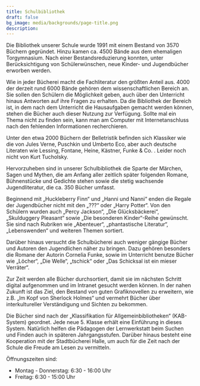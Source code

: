 ```yaml
---
title: Schulbibliothek
draft: false
bg_image: media/backgrounds/page-title.png
description:
---
```


Die Bibliothek unserer Schule wurde 1991 mit einem Bestand von 3570 Büchern gegründet. Hinzu
kamen ca. 4500 Bände aus dem ehemaligen Torgymnasium. Nach einer Bestandsreduzierung
konnten, unter Berücksichtigung von Schülerwünschen, neue Kinder- und Jugendbücher erworben
werden.

Wie in jeder Bücherei macht die Fachliteratur den größten Anteil aus. 4000 der derzeit rund 6000
Bände gehören dem wissenschaftlichen Bereich an. Sie sollen den Schülern die Möglichkeit geben,
auch über den Unterricht hinaus Antworten auf ihre Fragen zu erhalten.
Da die Bibliothek der Bereich ist, in dem nach dem Unterricht die Hausaufgaben gemacht werden
können, stehen die Bücher auch dieser Nutzung zur Verfügung. Sollte mal ein Thema nicht zu finden
sein, kann man am Computer mit Internetanschluss nach den fehlenden Informationen
recherchieren.

Unter den etwa 2000 Büchern der Belletristik befinden sich Klassiker wie die von Jules Verne,
Puschkin und Umberto Eco, aber auch deutsche Literaten wie Lessing, Fontane, Heine, Kästner,
Funke & Co. . Leider noch nicht von Kurt Tucholsky.

Hervorzuheben sind in unserer Schulbibliothek die Sparte der Märchen, Sagen und Mythen, die am
Anfang aller zeitlich später folgenden Romane, Bühnenstücke und Gedichte stehen sowie die stetig
wachsende Jugendliteratur, die ca. 350 Bücher umfasst.

Beginnend mit „Huckleberry Finn“ und „Hanni und Nanni“ enden die Regale der Jugendbücher nicht
mit den „???“ oder „Harry Potter“. Von den Schülern wurden auch „Percy Jackson“, „Die
Glücksbäckerei“, „Skulduggery Pleasant“ sowie „Die besonderen Kinder“-Reihe gewünscht. Sie sind
nach Rubriken wie „Abenteuer“, „phantastische Literatur“, „Lebenswenden“ und weiteren Themen
sortiert.

Darüber hinaus versucht die Schulbücherei auch weniger gängige Bücher und Autoren den
Jugendlichen näher zu bringen. Dazu gehören besonders die Romane der Autorin Cornelia Funke,
sowie im Unterricht benutze Bücher wie „Löcher“, „Die Welle“, „tschick“ oder „Das Schicksal ist ein
mieser Verräter“.

Zur Zeit werden alle Bücher durchsortiert, damit sie im nächsten Schritt digital aufgenommen und
im Intranet gesucht werden können.
In der nahen Zukunft ist das Ziel, den Bestand von guten Grafiknovellen zu erweitern, wie z.B. „Im
Kopf von Sherlock Holmes“ und vermehrt Bücher über interkultureller Verständigung und Sichten
zu bekommen.

Die Bücher sind nach der „Klassifikation für Allgemeinbibliotheken“ (KAB-System) geordnet. Jede
neue 5. Klasse erhält eine Einführung in dieses System. Natürlich helfen die Pädagogen der
Lernwerkstatt beim Suchen und Finden auch in späteren Jahrgangsstufen.
Darüber hinaus besteht eine Kooperation mit der Stadtbücherei Halle, um auch für die Zeit nach der
Schule die Freude am Lesen zu vermitteln.

Öffnungszeiten sind:
- Montag - Donnerstag: 6:30 - 16:00 Uhr
- Freitag: 6:30 - 15:00 Uhr

